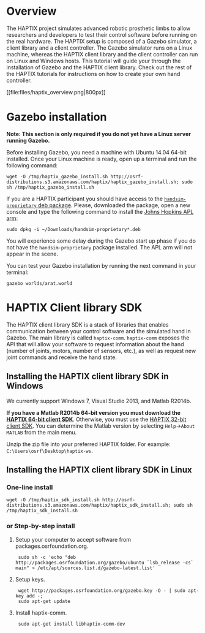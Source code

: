 # Overview

The HAPTIX project simulates advanced robotic prosthetic limbs to allow
researchers and developers to test their control software before running on the
real hardware. The HAPTIX setup is composed of a Gazebo simulator, a client
library and a client controller. The Gazebo simulator runs on a Linux machine,
whereas the HAPTIX client library and the client controller can run on Linux and
Windows hosts. This tutorial will guide your through the installation of Gazebo
and the HAPTIX client library. Check out the rest of the HAPTIX tutorials for
instructions on how to create your own hand controller.

[[file:files/haptix_overview.png|800px]]

# Gazebo installation

**Note: This section is only required if you do not yet have a Linux server
running Gazebo.**

Before installing Gazebo, you need a machine with Ubuntu 14.04 64-bit
installed. Once your Linux machine is ready, open up a terminal and run the
following command:

~~~
wget -O /tmp/haptix_gazebo_install.sh http://osrf-distributions.s3.amazonaws.com/haptix/haptix_gazebo_install.sh; sudo sh /tmp/haptix_gazebo_install.sh
~~~

If you are a HAPTIX participant you should have access to the
[`handsim-proprietary` deb package](http://gazebosim.org/haptix-proprietary).
Please, downloaded the package, open a new console and type the following
command to install the [Johns Hopkins APL arm](http://www.jhuapl.edu/prosthetics/):

~~~
sudo dpkg -i ~/Downloads/handsim-proprietary*.deb
~~~

You will experience some delay during the Gazebo start up phase if you do not
have the `handsim-proprietary` package installed. The APL arm will not appear in
the scene.

You can test your Gazebo installation by running the next
command in your terminal:

~~~
gazebo worlds/arat.world
~~~

# HAPTIX Client library SDK

The HAPTIX client library SDK is a stack of libraries that enables communication
between your control software and the simulated hand in Gazebo. The main library is
called `haptix-comm`. `haptix-comm` exposes the API that will allow your software to
request information about the hand (number of joints, motors, number of sensors,
etc.), as well as request new joint commands and receive the hand state.

## Installing the HAPTIX client library SDK in Windows

We currently support Windows 7, Visual Studio 2013, and Matlab R2014b.

**If you have a Matlab R2014b 64-bit version you must download the
 [HAPTIX 64-bit client SDK](
https://s3.amazonaws.com/osrf-distributions/haptix/hx_gz_sdk-0.1.0-Release-win64.zip)**.
Otherwise, you must use the
 [HAPTIX 32-bit client SDK](
https://s3.amazonaws.com/osrf-distributions/haptix/hx_gz_sdk-0.1.0-Release-win32.zip). You can
 determine the Matlab version by selecting `Help`->`About MATLAB` from the main
 menu.

Unzip the zip file into your preferred HAPTIX folder. For example: `C:\Users\osrf\Desktop\haptix-ws`.

## Installing the HAPTIX client library SDK in Linux

###  One-line install

~~~
wget -O /tmp/haptix_sdk_install.sh http://osrf-distributions.s3.amazonaws.com/haptix/haptix_sdk_install.sh; sudo sh /tmp/haptix_sdk_install.sh
~~~

### or Step-by-step install

1. Setup your computer to accept software from packages.osrfoundation.org.

        sudo sh -c 'echo "deb http://packages.osrfoundation.org/gazebo/ubuntu `lsb_release -cs` main" > /etc/apt/sources.list.d/gazebo-latest.list'

1. Setup keys.

        wget http://packages.osrfoundation.org/gazebo.key -O - | sudo apt-key add -;
        sudo apt-get update

1. Install haptix-comm.

        sudo apt-get install libhaptix-comm-dev
